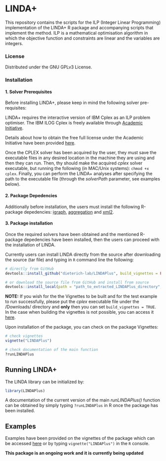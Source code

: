 # LINDA+
This repository contains the scripts for the ILP (Integer Linear Programming) implementation of the LINDA+ R package and accompanying scripts that implement the method. ILP is a mathematical optimisation algorithm in which the objective function and constraints are linear and the variables are integers.

### License

Distributed under the GNU GPLv3 License.

### Installation

#### 1. Solver Prerequisites
Before installing LINDA+, please keep in mind the following solver pre-requisites:

LINDA+ requires the interactive version of IBM Cplex as an ILP problem optimiser. The IBM ILOG Cplex is freely available through [Academic Initiative](https://www.ibm.com/products/ilog-cplex-optimization-studio?S_PKG=CoG&cm_mmc=Search_Google-_-Data+Science_Data+Science-_-WW_IDA-_-+IBM++CPLEX_Broad_CoG&cm_mmca1=000000RE&cm_mmca2=10000668&cm_mmca7=9041989&cm_mmca8=kwd-412296208719&cm_mmca9=_k_Cj0KCQiAr93gBRDSARIsADvHiOpDUEHgUuzu8fJvf3vmO5rI0axgtaleqdmwk6JRPIDeNcIjgIHMhZIaAiwWEALw_wcB_k_&cm_mmca10=267798126431&cm_mmca11=b&mkwid=_k_Cj0KCQiAr93gBRDSARIsADvHiOpDUEHgUuzu8fJvf3vmO5rI0axgtaleqdmwk6JRPIDeNcIjgIHMhZIaAiwWEALw_wcB_k_|470|135655&cvosrc=ppc.google.%2Bibm%20%2Bcplex&cvo_campaign=000000RE&cvo_crid=267798126431&Matchtype=b&gclid=Cj0KCQiAr93gBRDSARIsADvHiOpDUEHgUuzu8fJvf3vmO5rI0axgtaleqdmwk6JRPIDeNcIjgIHMhZIaAiwWEALw_wcB).

Details about how to obtain the free full license under the Academic Initiative have been provided [here](https://community.ibm.com/community/user/blogs/xavier-nodet1/2020/07/09/cplex-free-for-students).

Once the CPLEX solver has been acquired by the user, they must save the executable files in any desired location in the machine they are using and then they can run. Then, thy should make the acquired _cplex_ solver executable, but running the following (in MAC/Unix systems): ```chmod +x cplex```. Finally, you can perform the LINDA+ analyses after specifying the path to the executable file (through the *solverPath* parameter, see examples below).

#### 2. Package Depedencies
Additionally before installation, the users must install the following R-package depedencies:
[igraph](https://igraph.org/r/), [aggregation](https://cran.r-project.org/web/packages/aggregation/index.html) and
[xml2](https://cran.r-project.org/web/packages/xml2/index.html).

#### 3. Package installation
Once the required solvers have been obtained and the mentioned R-package depedencies have been installed, then the users can proceed with the installation of LINDA.

Currently users can install LINDA directly from the source after downloading the source (tar file) and typing in ```R``` command line the following:

```R
# directly from GitHub
devtools::install_github("dieterich-lab/LINDAPlus", build_vignettes = FALSE)

# or download the source file from GitHub and install from source
devtools::install_local(path = "path_to_extracted_LINDAPlus_directory", build_manual = TRUE, build_vignettes = FALSE, force = TRUE)
```

**NOTE:** If you wish for the the Vignettes to be built and for the test example to run successfully, please put the _cplex_ executable file under the /Downloads/ directory and **only** then you can set ```build_vignettes = TRUE```. In the case when building the vignettes is not possible, you can access it [here](https://github.com/dieterich-lab/LINDAPlus/blob/master/vignettes/LINDAPlus.html).

Upon installation of the package, you can check on the package Vignettes:
```R
# check vignettes
vignette("LINDAPlus")

# check documentation of the main function
?runLINDAPlus
```

## Running LINDA+

The LINDA library can be initialized by:

```R
library(LINDAPlus)
```

A documentation of the current version of the main _runLINDAPlus()_ function can be obtained by simply typing ```?runLINDAPlus``` in R once the package has been installed.

## Examples
Examples have been provided on the vignettes of the package which can be
accessed [here](https://github.com/dieterich-lab/LINDAPlus/blob/master/vignettes/LINDAPlus.html) or by typing ```vignette("LINDAPlus")``` in the ```R``` console.

**This package is an ongoing work and it is currently being updated**